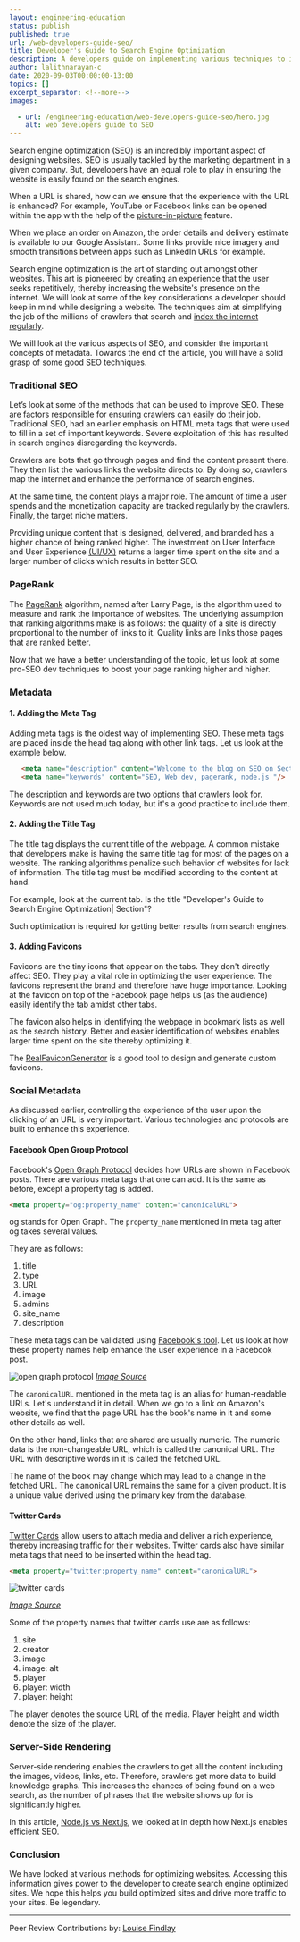 ```yaml
---
layout: engineering-education
status: publish
published: true
url: /web-developers-guide-seo/
title: Developer's Guide to Search Engine Optimization
description: A developers guide on implementing various techniques to improve a website's ranking on search engines such as Google.
author: lalithnarayan-c
date: 2020-09-03T00:00:00-13:00
topics: []
excerpt_separator: <!--more-->
images:

  - url: /engineering-education/web-developers-guide-seo/hero.jpg
    alt: web developers guide to SEO
---
```

Search engine optimization (SEO) is an incredibly important aspect of designing websites. SEO is usually tackled by the marketing department in a given company. But, developers have an equal role to play in ensuring the website is easily found on the search engines.
<!--more-->
When a URL is shared, how can we ensure that the experience with the URL is enhanced? For example, YouTube or Facebook links can be opened within the app with the help of the [picture-in-picture](https://support.google.com/youtube/answer/7552722?co=GENIE.Platform%3DAndroid&hl=en) feature.

When we place an order on Amazon, the order details and delivery estimate is available to our Google Assistant. Some links provide nice imagery and smooth transitions between apps such as LinkedIn URLs for example.

Search engine optimization is the art of standing out amongst other websites. This art is pioneered by creating an experience that the user seeks repetitively, thereby increasing the website's presence on the internet. We will look at some of the key considerations a developer should keep in mind while designing a website. The techniques aim at simplifying the job of the millions of crawlers that search and [index the internet regularly](https://www.sciencedaily.com/terms/web_crawler.htm).

We will look at the various aspects of SEO, and consider the important concepts of metadata. Towards the end of the article, you will have a solid grasp of some good SEO techniques.

### Traditional SEO
Let’s look at some of the methods that can be used to improve SEO. These are factors responsible for ensuring crawlers can easily do their job. Traditional SEO, had an earlier emphasis on HTML meta tags that were used to fill in a set of important keywords. Severe exploitation of this has resulted in search engines disregarding the keywords.

Crawlers are bots that go through pages and find the content present there. They then list the various links the website directs to. By doing so, crawlers map the internet and enhance the performance of search engines.

At the same time, the content plays a major role. The amount of time a user spends and the monetization capacity are tracked regularly by the crawlers. Finally, the target niche matters.

Providing unique content that is designed, delivered, and branded has a higher chance of being ranked higher. The investment on User Interface and User Experience [(UI/UX)](https://neilpatel.com/blog/googlebot-optimization/) returns a larger time spent on the site and a larger number of clicks which results in better SEO.

### PageRank
The [PageRank](https://en.wikipedia.org/wiki/PageRank) algorithm, named after Larry Page, is the algorithm used to measure and rank the importance of websites. The underlying assumption that ranking algorithms make is as follows: the quality of a site is directly proportional to the number of links to it. Quality links are links those pages that are ranked better.

Now that we have a better understanding of the topic, let us look at some pro-SEO dev techniques to boost your page ranking higher and higher.

### Metadata

#### 1. Adding the Meta Tag
Adding meta tags is the oldest way of implementing SEO. These meta tags are placed inside the head tag along with other link tags. Let us look at the example below.

```html    
   <meta name="description" content="Welcome to the blog on SEO on Section.io "/>    
   <meta name="keywords" content="SEO, Web dev, pagerank, node.js "/>
```

The description and keywords are two options that crawlers look for. Keywords are not used much today, but it's a good practice to include them.

#### 2. Adding the Title Tag
The title tag displays the current title of the webpage. A common mistake that developers make is having the same title tag for most of the pages on a website. The ranking algorithms penalize such behavior of websites for lack of information. The title tag must be modified according to the content at hand.

For example, look at the current tab. Is the title "Developer's Guide to Search Engine Optimization| Section"?

Such optimization is required for getting better results from search engines.   

#### 3. Adding Favicons
Favicons are the tiny icons that appear on the tabs. They don't directly affect SEO. They play a vital role in optimizing the user experience. The favicons represent the brand and therefore have huge importance. Looking at the favicon on top of the Facebook page helps us (as the audience) easily identify the tab amidst other tabs.

The favicon also helps in identifying the webpage in bookmark lists as well as the search history. Better and easier identification of websites enables larger time spent on the site thereby optimizing it.

The [RealFaviconGenerator](https://realfavicongenerator.net) is a good tool to design and generate custom favicons.

### Social Metadata
As discussed earlier, controlling the experience of the user upon the clicking of an URL is very important. Various technologies and protocols are built to enhance this experience.

#### Facebook Open Group Protocol
Facebook's [Open Graph Protocol](https://developers.facebook.com/docs/sharing/overview/) decides how URLs are shown in Facebook posts. There are various meta tags that one can add. It is the same as before, except a property tag is added.

```html
<meta property="og:property_name" content="canonicalURL">
```
og stands for Open Graph. The `property_name` mentioned in meta tag after og takes several values.

They are as follows:
1. title
2. type
3. URL
4. image
5. admins
6. site_name
7. description

These meta tags can be validated using [Facebook's tool](https://developers.facebook.com/tools/debug/). Let us look at how these property names help enhance the user experience in a Facebook post.

![open graph protocol](/web-developers-guide-seo/opengraph.jpg)
*[Image Source](https://2.bp.blogspot.com/-kzdcNpZkkK0/VBHOHfDjlkI/AAAAAAAAALs/Ud6T0JfaB4A/s1600/SharedLink.png)*

The `canonicalURL` mentioned in the meta tag is an alias for human-readable URLs. Let's understand it in detail. When we go to a link on Amazon's website, we find that the page URL has the book's name in it and some other details as well.

On the other hand, links that are shared are usually numeric. The numeric data is the non-changeable URL, which is called the canonical URL. The URL with descriptive words in it is called the fetched URL.

The name of the book may change which may lead to a change in the fetched URL. The canonical URL remains the same for a given product. It is a unique value derived using the primary key from the database.

#### Twitter Cards
[Twitter Cards](https://developer.twitter.com/en/docs/twitter-for-websites/cards/overview/abouts-cards) allow users to attach media and deliver a rich experience, thereby increasing traffic for their websites. Twitter cards also have similar meta tags that need to be inserted within the head tag.

```html
<meta property="twitter:property_name" content="canonicalURL">
```

![twitter cards](/web-developers-guide-seo/twittercards.jpg)

*[Image Source](https://developer.twitter.com/en/docs/twitter-for-websites/cards/overview/markup)*

Some of the property names that twitter cards use are as follows:

1. site
2. creator
3. image
4. image: alt
5. player
6. player: width
7. player: height

The player denotes the source URL of the media. Player height and width denote the size of the player.

### Server-Side Rendering
Server-side rendering enables the crawlers to get all the content including the images, videos, links, etc. Therefore, crawlers get more data to build knowledge graphs. This increases the chances of being found on a web search, as the number of phrases that the website shows up for is significantly higher.

In this article, [Node.js vs Next.js](/node-versus-next-react-approach/), we looked at in depth how Next.js enables efficient SEO.

### Conclusion
We have looked at various methods for optimizing websites. Accessing this information gives power to the developer to create search engine optimized sites. We hope this helps you build optimized sites and drive more traffic to your sites. Be legendary.

---
Peer Review Contributions by: [Louise Findlay](/engineering-education/authors/louise-findlay/)
